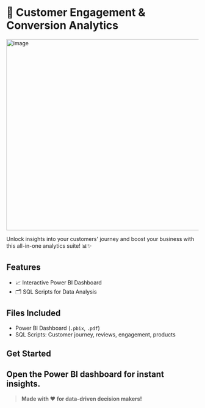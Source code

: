 # 🚀 Customer Engagement & Conversion Analytics
<img width="877" height="500" alt="image" src="https://github.com/user-attachments/assets/da939311-e5e5-41c8-bd8a-9f9d1e20b3de" />


Unlock insights into your customers' journey and boost your business with this all-in-one analytics suite! 📊✨

## Features
- 📈 Interactive Power BI Dashboard
- 🗂️ SQL Scripts for Data Analysis

## Files Included
- Power BI Dashboard (`.pbix`, `.pdf`)
- SQL Scripts: Customer journey, reviews, engagement, products

## Get Started
Open the Power BI dashboard for instant insights.
---

> **Made with ❤️ for data-driven decision makers!**
